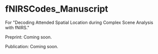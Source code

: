 # fNIRSCodes_Manuscript
 For "Decoding Attended Spatial Location during Complex Scene Analysis with fNIRS."

Preprint: Coming soon.

Publication: Coming soon.
